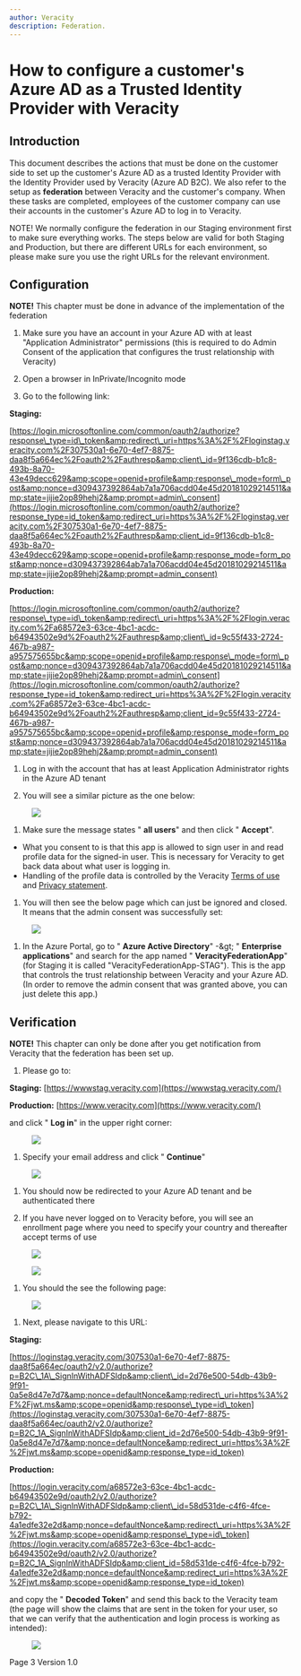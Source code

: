 ```yaml
---
author: Veracity
description: Federation.
---
```

# How to configure a customer&#39;s Azure AD as a Trusted Identity Provider with Veracity

## Introduction

This document describes the actions that must be done on the customer side to set up the customer&#39;s Azure AD as a trusted Identity Provider with the Identity Provider used by Veracity (Azure AD B2C). We also refer to the setup as **federation** between Veracity and the customer&#39;s company. When these tasks are completed, employees of the customer company can use their accounts in the customer&#39;s Azure AD to log in to Veracity.

NOTE! We normally configure the federation in our Staging environment first to make sure everything works. The steps below are valid for both Staging and Production, but there are different URLs for each environment, so please make sure you use the right URLs for the relevant environment.

## Configuration

**NOTE!** This chapter must be done in advance of the implementation of the federation

1. Make sure you have an account in your Azure AD with at least &quot;Application Administrator&quot; permissions (this is required to do Admin Consent of the application that configures the trust relationship with Veracity)

1. Open a browser in InPrivate/Incognito mode

1. Go to the following link:

**Staging:**

[https://login.microsoftonline.com/common/oauth2/authorize?response\_type=id\_token&amp;redirect\_uri=https%3A%2F%2Floginstag.veracity.com%2F307530a1-6e70-4ef7-8875-daa8f5a664ec%2Foauth2%2Fauthresp&amp;client\_id=9f136cdb-b1c8-493b-8a70-43e49decc629&amp;scope=openid+profile&amp;response\_mode=form\_post&amp;nonce=d309437392864ab7a1a706acdd04e45d20181029214511&amp;state=jijie2op89hehj2&amp;prompt=admin\_consent](https://login.microsoftonline.com/common/oauth2/authorize?response_type=id_token&amp;redirect_uri=https%3A%2F%2Floginstag.veracity.com%2F307530a1-6e70-4ef7-8875-daa8f5a664ec%2Foauth2%2Fauthresp&amp;client_id=9f136cdb-b1c8-493b-8a70-43e49decc629&amp;scope=openid+profile&amp;response_mode=form_post&amp;nonce=d309437392864ab7a1a706acdd04e45d20181029214511&amp;state=jijie2op89hehj2&amp;prompt=admin_consent)

**Production:**

[https://login.microsoftonline.com/common/oauth2/authorize?response\_type=id\_token&amp;redirect\_uri=https%3A%2F%2Flogin.veracity.com%2Fa68572e3-63ce-4bc1-acdc-b64943502e9d%2Foauth2%2Fauthresp&amp;client\_id=9c55f433-2724-467b-a987-a957575655bc&amp;scope=openid+profile&amp;response\_mode=form\_post&amp;nonce=d309437392864ab7a1a706acdd04e45d20181029214511&amp;state=jijie2op89hehj2&amp;prompt=admin\_consent](https://login.microsoftonline.com/common/oauth2/authorize?response_type=id_token&amp;redirect_uri=https%3A%2F%2Flogin.veracity.com%2Fa68572e3-63ce-4bc1-acdc-b64943502e9d%2Foauth2%2Fauthresp&amp;client_id=9c55f433-2724-467b-a987-a957575655bc&amp;scope=openid+profile&amp;response_mode=form_post&amp;nonce=d309437392864ab7a1a706acdd04e45d20181029214511&amp;state=jijie2op89hehj2&amp;prompt=admin_consent)

1. Log in with the account that has at least Application Administrator rights in the Azure AD tenant

1. You will see a similar picture as the one below:


<figure>
	<img src="assets/federation/image1.png"/>
</figure>


1. Make sure the message states &quot; **all users**&quot; and then click &quot; **Accept**&quot;.
  - What you consent to is that this app is allowed to sign user in and read profile data for the signed-in user. This is necessary for Veracity to get back data about what user is logging in.
  - Handling of the profile data is controlled by the Veracity [Terms of use](https://id.veracity.com/terms-of-use) and [Privacy statement](https://services.veracity.com/PrivacyStatement).

1. You will then see the below page which can just be ignored and closed. It means that the admin consent was successfully set:

<figure>
	<img src="assets/federation/image2.png"/>
</figure>

1. In the Azure Portal, go to &quot; **Azure Active Directory**&quot; -\&gt; &quot; **Enterprise applications**&quot; and search for the app named &quot; **VeracityFederationApp**&quot; (for Staging it is called &quot;VeracityFederationApp-STAG&quot;). This is the app that controls the trust relationship between Veracity and your Azure AD. (In order to remove the admin consent that was granted above, you can just delete this app.)

## Verification

**NOTE!** This chapter can only be done after you get notification from Veracity that the federation has been set up.

1. Please go to:

**Staging:** [https://wwwstag.veracity.com](https://wwwstag.veracity.com/)

**Production:** [https://www.veracity.com](https://www.veracity.com/)

and click &quot; **Log in**&quot; in the upper right corner:

<figure>
	<img src="assets/federation/image3.png"/>
</figure>

1. Specify your email address and click &quot; **Continue**&quot;

<figure>
	<img src="assets/federation/image4.png"/>
</figure>

1. You should now be redirected to your Azure AD tenant and be authenticated there

1. If you have never logged on to Veracity before, you will see an enrollment page where you need to specify your country and thereafter accept terms of use

<figure>
	<img src="assets/federation/image5.png"/>
</figure>

<figure>
	<img src="assets/federation/image6.png"/>
</figure>

1. You should the see the following page:

<figure>
	<img src="assets/federation/image7.png"/>
</figure>

1. Next, please navigate to this URL:

**Staging:**

[https://loginstag.veracity.com/307530a1-6e70-4ef7-8875-daa8f5a664ec/oauth2/v2.0/authorize?p=B2C\_1A\_SignInWithADFSIdp&amp;client\_id=2d76e500-54db-43b9-9f91-0a5e8d47e7d7&amp;nonce=defaultNonce&amp;redirect\_uri=https%3A%2F%2Fjwt.ms&amp;scope=openid&amp;response\_type=id\_token](https://loginstag.veracity.com/307530a1-6e70-4ef7-8875-daa8f5a664ec/oauth2/v2.0/authorize?p=B2C_1A_SignInWithADFSIdp&amp;client_id=2d76e500-54db-43b9-9f91-0a5e8d47e7d7&amp;nonce=defaultNonce&amp;redirect_uri=https%3A%2F%2Fjwt.ms&amp;scope=openid&amp;response_type=id_token)

**Production:**

[https://login.veracity.com/a68572e3-63ce-4bc1-acdc-b64943502e9d/oauth2/v2.0/authorize?p=B2C\_1A\_SignInWithADFSIdp&amp;client\_id=58d531de-c4f6-4fce-b792-4a1edfe32e2d&amp;nonce=defaultNonce&amp;redirect\_uri=https%3A%2F%2Fjwt.ms&amp;scope=openid&amp;response\_type=id\_token](https://login.veracity.com/a68572e3-63ce-4bc1-acdc-b64943502e9d/oauth2/v2.0/authorize?p=B2C_1A_SignInWithADFSIdp&amp;client_id=58d531de-c4f6-4fce-b792-4a1edfe32e2d&amp;nonce=defaultNonce&amp;redirect_uri=https%3A%2F%2Fjwt.ms&amp;scope=openid&amp;response_type=id_token)

and copy the &quot; **Decoded Token**&quot; and send this back to the Veracity team (the page will show the claims that are sent in the token for your user, so that we can verify that the authentication and login process is working as intended):

<figure>
	<img src="assets/federation/image8.png"/>
</figure>

Page 3 Version 1.0
